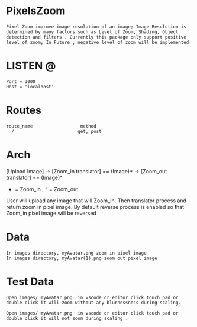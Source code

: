 # PixelsZoom


    Pixel Zoom improve image resolution of an image; Image Resolution is determined by many factors such as Level of Zoom, Shading, Object detection and filters . Currently this package only support positive level of zoom; In Future , negative level of zoom will be implemented.



# LISTEN @ 

    Port = 3000
    Host = 'localhost'


# Routes 

    route_name                  method                       
      /                        get, post

# Arch 

 [Upload Image] -> [Zoom_in translator] == (Image)* -> [Zoom_out translator] == (Image)^

  * = Zoom_in , ^ = Zoom_out

  User will upload any image that will Zoom_in. Then translator process and return zoom in pixel image. By default reverse process is enabled so that Zoom_in pixel image will be reversed

# Data

    In images directory, myAvatar.png zoom in pixel image
    In images directory, myAvatar(1).png zoom out pixel image

    
# Test Data

    Open images/ myAvatar.png  in vscode or editor click touch pad or double click it will zoom without any blurnessness during scaling. 

    Open images/ myAvatar.png  in vscode or editor click touch pad or double click it will not zoom during scaling . 